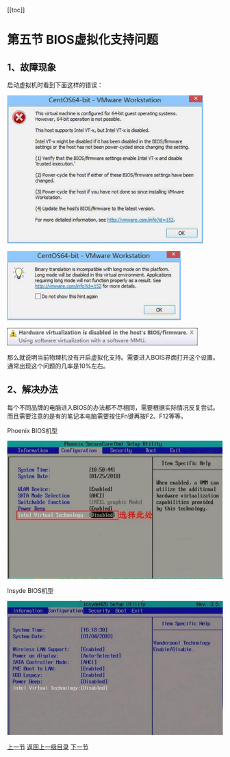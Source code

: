 [[toc]]

# 第五节 BIOS虚拟化支持问题

## 1、故障现象

启动虚拟机时看到下面这样的错误：

![./images](./images/img079.png)

![./images](./images/img080.png)

![./images](./images/img081.png)

那么就说明当前物理机没有开启虚拟化支持。需要进入BOIS界面打开这个设置。通常出现这个问题的几率是10%左右。

## 2、解决办法

每个不同品牌的电脑进入BIOS的办法都不尽相同，需要根据实际情况反复尝试。而且需要注意的是有的笔记本电脑需要按住Fn键再按F2、F12等等。

Phoenix BIOS机型

![./images](./images/img082.png)

Insyde BIOS机型

![./images](./images/img083.png)

[上一节](verse04.html)&nbsp;[返回上一级目录](index.html)&nbsp;[下一节](verse06.html)